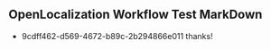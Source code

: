 ## OpenLocalization Workflow Test MarkDown
* 9cdff462-d569-4672-b89c-2b294866e011 thanks!

<!--HONumber=Aug16_HO3-->


